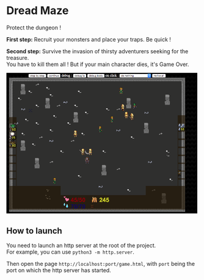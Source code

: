 # Dread Maze

Protect the dungeon !

**First step:** Recruit your monsters and place your traps. Be quick !

**Second step:** Survive the invasion of thirsty adventurers seeking for the treasure.  
You have to kill them all ! But if your main character dies, it's Game Over.

<img src="gameplay.png" alt="gameplay" width="500px" />

## How to launch

You need to launch an http server at the root of the project.  
For example, you can use `python3 -m http.server`.

Then open the page `http://localhost:port/game.html`,
with `port` being the port on which the http server has started.
